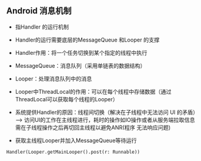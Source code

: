 ## Android 消息机制
- 指Handler 的运行机制
- Handler的运行需要底层的MessageQueue 和Looper 的支撑
- Handler作用：将一个任务切换到某个指定的线程中执行
- MessageQueue：消息队列（采用单链表的数据结构）
- Looper：处理消息队列中的消息
- Looper中ThreadLocal的作用：可以在每个线程中存储数据（通过ThreadLocal可以获取每个线程的Looper）
- 系统提供Handler的原因：线程间切换（解决在子线程中无法访问 UI  的矛盾） --> 访问UI的工作在主线程进行，耗时的操作如IO操作或者从服务端拉取信息需在子线程操作之后再切回主线程以避免ANR(程序 无法响应问题)

- 获取主线程Looper并加入MessageQueue等待运行
```
Handler(Looper.getMainLooper().post(r: Runnable))
```
